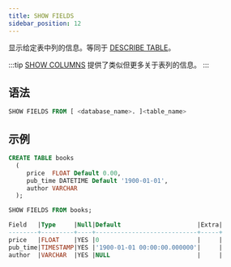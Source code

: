 ```yaml
---
title: SHOW FIELDS
sidebar_position: 12
---
```


显示给定表中列的信息。等同于 [DESCRIBE TABLE](50-describe-table.md)。

:::tip
[SHOW COLUMNS](show-full-columns.md) 提供了类似但更多关于表列的信息。
:::

## 语法

```sql
SHOW FIELDS FROM [ <database_name>. ]<table_name>
```

## 示例

```sql
CREATE TABLE books
  (
     price  FLOAT Default 0.00,
     pub_time DATETIME Default '1900-01-01',
     author VARCHAR
  );

SHOW FIELDS FROM books; 

Field   |Type     |Null|Default                     |Extra|
--------+---------+----+----------------------------+-----+
price   |FLOAT    |YES |0                           |     |
pub_time|TIMESTAMP|YES |'1900-01-01 00:00:00.000000'|     |
author  |VARCHAR  |YES |NULL                        |     |
```